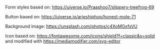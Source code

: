 Form styles based on: https://uiverse.io/Praashoo7/slippery-treefrog-69

Button based on: https://uiverse.io/arieshiphop/honest-mole-71

Background image: https://unsplash.com/photos/c4XoMGxfsVU

Icon based on: https://fontawesome.com/icons/shield?f=classic&s=solid and modified with https://mediamodifier.com/svg-editor


